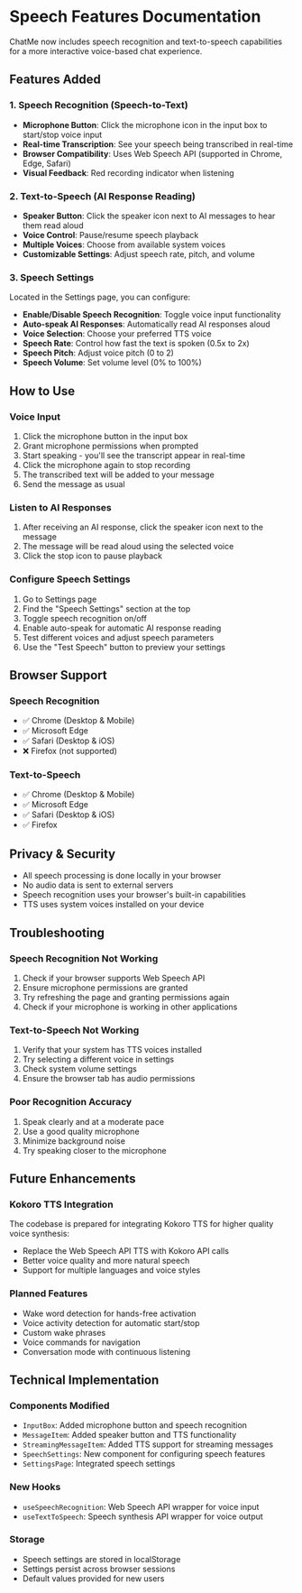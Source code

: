 # Speech Features Documentation

ChatMe now includes speech recognition and text-to-speech capabilities for a more interactive voice-based chat experience.

## Features Added

### 1. Speech Recognition (Speech-to-Text)
- **Microphone Button**: Click the microphone icon in the input box to start/stop voice input
- **Real-time Transcription**: See your speech being transcribed in real-time
- **Browser Compatibility**: Uses Web Speech API (supported in Chrome, Edge, Safari)
- **Visual Feedback**: Red recording indicator when listening

### 2. Text-to-Speech (AI Response Reading)
- **Speaker Button**: Click the speaker icon next to AI messages to hear them read aloud
- **Voice Control**: Pause/resume speech playback
- **Multiple Voices**: Choose from available system voices
- **Customizable Settings**: Adjust speech rate, pitch, and volume

### 3. Speech Settings
Located in the Settings page, you can configure:
- **Enable/Disable Speech Recognition**: Toggle voice input functionality
- **Auto-speak AI Responses**: Automatically read AI responses aloud
- **Voice Selection**: Choose your preferred TTS voice
- **Speech Rate**: Control how fast the text is spoken (0.5x to 2x)
- **Speech Pitch**: Adjust voice pitch (0 to 2)
- **Speech Volume**: Set volume level (0% to 100%)

## How to Use

### Voice Input
1. Click the microphone button in the input box
2. Grant microphone permissions when prompted
3. Start speaking - you'll see the transcript appear in real-time
4. Click the microphone again to stop recording
5. The transcribed text will be added to your message
6. Send the message as usual

### Listen to AI Responses
1. After receiving an AI response, click the speaker icon next to the message
2. The message will be read aloud using the selected voice
3. Click the stop icon to pause playback

### Configure Speech Settings
1. Go to Settings page
2. Find the "Speech Settings" section at the top
3. Toggle speech recognition on/off
4. Enable auto-speak for automatic AI response reading
5. Test different voices and adjust speech parameters
6. Use the "Test Speech" button to preview your settings

## Browser Support

### Speech Recognition
- ✅ Chrome (Desktop & Mobile)
- ✅ Microsoft Edge
- ✅ Safari (Desktop & iOS)
- ❌ Firefox (not supported)

### Text-to-Speech
- ✅ Chrome (Desktop & Mobile)
- ✅ Microsoft Edge
- ✅ Safari (Desktop & iOS)
- ✅ Firefox

## Privacy & Security
- All speech processing is done locally in your browser
- No audio data is sent to external servers
- Speech recognition uses your browser's built-in capabilities
- TTS uses system voices installed on your device

## Troubleshooting

### Speech Recognition Not Working
1. Check if your browser supports Web Speech API
2. Ensure microphone permissions are granted
3. Try refreshing the page and granting permissions again
4. Check if your microphone is working in other applications

### Text-to-Speech Not Working
1. Verify that your system has TTS voices installed
2. Try selecting a different voice in settings
3. Check system volume settings
4. Ensure the browser tab has audio permissions

### Poor Recognition Accuracy
1. Speak clearly and at a moderate pace
2. Use a good quality microphone
3. Minimize background noise
4. Try speaking closer to the microphone

## Future Enhancements

### Kokoro TTS Integration
The codebase is prepared for integrating Kokoro TTS for higher quality voice synthesis:
- Replace the Web Speech API TTS with Kokoro API calls
- Better voice quality and more natural speech
- Support for multiple languages and voice styles

### Planned Features
- Wake word detection for hands-free activation
- Voice activity detection for automatic start/stop
- Custom wake phrases
- Voice commands for navigation
- Conversation mode with continuous listening

## Technical Implementation

### Components Modified
- `InputBox`: Added microphone button and speech recognition
- `MessageItem`: Added speaker button and TTS functionality
- `StreamingMessageItem`: Added TTS support for streaming messages
- `SpeechSettings`: New component for configuring speech features
- `SettingsPage`: Integrated speech settings

### New Hooks
- `useSpeechRecognition`: Web Speech API wrapper for voice input
- `useTextToSpeech`: Speech synthesis API wrapper for voice output

### Storage
- Speech settings are stored in localStorage
- Settings persist across browser sessions
- Default values provided for new users
